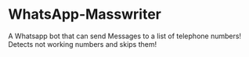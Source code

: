 # WhatsApp-Masswriter
A Whatsapp bot that can send Messages to a list of telephone numbers! Detects not working numbers and skips them!
